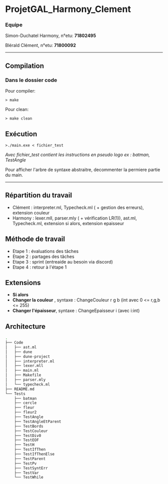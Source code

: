 # ProjetGAL_Harmony_Clement
### Equipe
Simon-Duchatel Harmony, n°etu: **71802495**

Blérald Clément, n°etu: **71800092**
****
## Compilation

### Dans le dossier code

Pour compiler:

```> make```

Pour clean:

```> make clean```

## Exécution

```>./main.exe < fichier_test ```

*Avec fichier_test contient les instructions en pseudo logo ex : batman, TestAngle*

Pour afficher l'arbre de syntaxe abstraitre, decommenter la permiere partie du main.
****

## Répartition du travail

- Clément : interpreter.ml, Typecheck.ml ( + gestion des erreurs), extension couleur
- Harmony : lexer.mll, parser.mly ( + vérification LR(1)), ast.ml, Typecheck.ml, extension si alors, extension epaisseur

## Méthode de travail

- Etape 1 : évaluations des tâches
- Etape 2 : partages des tâches
- Etape 3 : sprint (entreaide au besoin via discord)
- Etape 4 : retour à l'étape 1

## Extensions
- **Si alors**
- **Changer la couleur** , syntaxe : ChangeCouleur r g b (int avec 0 <= r,g,b <= 255)
- **Changer l'épaisseur**, syntaxe : ChangeEpaisseur i (avec i:int)

## Architecture

```Bash
.
├── Code
│   ├── ast.ml
│   ├── dune
│   ├── dune-project
│   ├── interpreter.ml
│   ├── lexer.mll
│   ├── main.ml
│   ├── Makefile
│   ├── parser.mly
│   └── typecheck.ml
├── README.md
└── Tests
    ├── batman
    ├── cercle
    ├── fleur
    ├── fleur2
    ├── TestAngle
    ├── TestAngleEtParent
    ├── TestBords
    ├── TestCouleur
    ├── TestDiv0
    ├── TestEOF
    ├── TestH
    ├── TestIfThen
    ├── TestIfThenElse
    ├── TestParent
    ├── TestPv
    ├── TestSyntErr
    ├── TestVar
    └── TestWhile    
```
